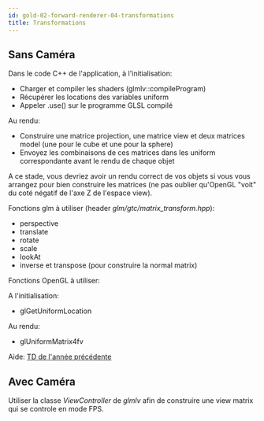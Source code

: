 ```yaml
---
id: gold-02-forward-renderer-04-transformations
title: Transformations
---
```


## Sans Caméra

Dans le code C++ de l'application, à l'initialisation:

- Charger et compiler les shaders (glmlv::compileProgram)
- Récupérer les locations des variables uniform
- Appeler .use() sur le programme GLSL compilé

Au rendu:

- Construire une matrice projection, une matrice view et deux matrices model (une pour le cube et une pour la sphere)
- Envoyez les combinaisons de ces matrices dans les uniform correspondante avant le rendu de chaque objet

A ce stade, vous devriez avoir un rendu correct de vos objets si vous vous arrangez pour bien construire les matrices (ne pas oublier qu'OpenGL "voit" du coté négatif de l'axe Z de l'espace view).

Fonctions glm à utiliser (header *glm/gtc/matrix_transform.hpp*):

- perspective
- translate
- rotate
- scale
- lookAt
- inverse et transpose (pour construire la normal matrix)

Fonctions OpenGL à utiliser:

A l'initialisation:

- glGetUniformLocation

Au rendu:

- glUniformMatrix4fv

Aide: [TD de l'année précédente](http://igm.univ-mlv.fr/~lnoel/index.php?section=teaching&teaching=opengl&teaching_section=tds&td=td6#intro)

## Avec Caméra

Utiliser la classe *ViewController* de *glmlv* afin de construire une view matrix qui se controle en mode FPS.